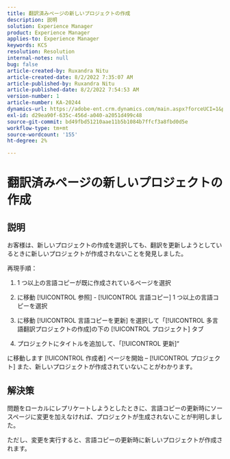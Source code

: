 ```yaml
---
title: 翻訳済みページの新しいプロジェクトの作成
description: 説明
solution: Experience Manager
product: Experience Manager
applies-to: Experience Manager
keywords: KCS
resolution: Resolution
internal-notes: null
bug: false
article-created-by: Ruxandra Nitu
article-created-date: 8/2/2022 7:35:07 AM
article-published-by: Ruxandra Nitu
article-published-date: 8/2/2022 7:54:53 AM
version-number: 1
article-number: KA-20244
dynamics-url: https://adobe-ent.crm.dynamics.com/main.aspx?forceUCI=1&pagetype=entityrecord&etn=knowledgearticle&id=113b629f-3512-ed11-b83d-0022480867bd
exl-id: d29ea90f-635c-456d-a040-a2051d499c48
source-git-commit: bd49fbd51210aae11b5b1084b7ffcf3a8fbd0d5e
workflow-type: tm+mt
source-wordcount: '155'
ht-degree: 2%

---
```


# 翻訳済みページの新しいプロジェクトの作成

## 説明


お客様は、新しいプロジェクトの作成を選択しても、翻訳を更新しようとしているときに新しいプロジェクトが作成されないことを発見しました。

再現手順：

1. 1 つ以上の言語コピーが既に作成されているページを選択

2. に移動 [!UICONTROL 参照] - [!UICONTROL 言語コピー] 1 つ以上の言語コピーを選択

3. に移動 [!UICONTROL 言語コピーを更新] を選択して「[!UICONTROL 多言語翻訳プロジェクトの作成]の下の [!UICONTROL プロジェクト] タブ

4. プロジェクトにタイトルを追加して、「[!UICONTROL 更新]“

に移動します [!UICONTROL 作成者] ページを開始 –  [!UICONTROL プロジェクト] また、新しいプロジェクトが作成されていないことがわかります。


## 解決策


問題をローカルにレプリケートしようとしたときに、言語コピーの更新時にソースページに変更を加えなければ、プロジェクトが生成されないことが判明しました。

ただし、変更を実行すると、言語コピーの更新時に新しいプロジェクトが作成されます。

